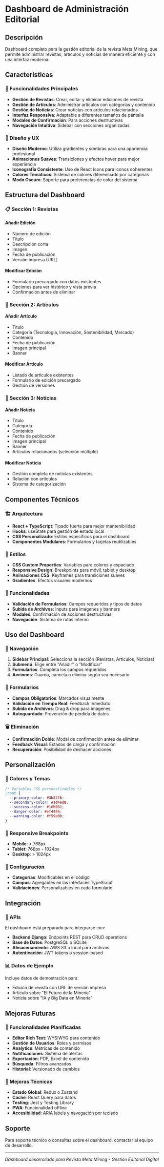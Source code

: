 # Dashboard de Administración Editorial

## Descripción
Dashboard completo para la gestión editorial de la revista Meta Mining, que permite administrar revistas, artículos y noticias de manera eficiente y con una interfaz moderna.

## Características

### 🎯 Funcionalidades Principales
- **Gestión de Revistas**: Crear, editar y eliminar ediciones de revista
- **Gestión de Artículos**: Administrar artículos con categorías y contenido
- **Gestión de Noticias**: Crear noticias con artículos relacionados
- **Interfaz Responsiva**: Adaptable a diferentes tamaños de pantalla
- **Modales de Confirmación**: Para acciones destructivas
- **Navegación Intuitiva**: Sidebar con secciones organizadas

### 🎨 Diseño y UX
- **Diseño Moderno**: Utiliza gradientes y sombras para una apariencia profesional
- **Animaciones Suaves**: Transiciones y efectos hover para mejor experiencia
- **Iconografía Consistente**: Uso de React Icons para iconos coherentes
- **Colores Temáticos**: Sistema de colores diferenciado por categorías
- **Modo Oscuro**: Soporte para preferencias de color del sistema

## Estructura del Dashboard

### 📋 Sección 1: Revistas
#### Añadir Edición
- Número de edición
- Título
- Descripción corta
- Imagen
- Fecha de publicación
- Versión impresa (URL)

#### Modificar Edición
- Formulario precargado con datos existentes
- Opciones para ver histórico y vista previa
- Confirmación antes de eliminar

### 📰 Sección 2: Artículos
#### Añadir Artículo
- Título
- Categoría (Tecnología, Innovación, Sostenibilidad, Mercado)
- Contenido
- Fecha de publicación
- Imagen principal
- Banner

#### Modificar Artículo
- Listado de artículos existentes
- Formulario de edición precargado
- Gestión de versiones

### 📰 Sección 3: Noticias
#### Añadir Noticia
- Título
- Categoría
- Contenido
- Fecha de publicación
- Imagen principal
- Banner
- Artículos relacionados (selección múltiple)

#### Modificar Noticia
- Gestión completa de noticias existentes
- Relación con artículos
- Sistema de categorización

## Componentes Técnicos

### 🏗️ Arquitectura
- **React + TypeScript**: Tipado fuerte para mejor mantenibilidad
- **Hooks**: useState para gestión de estado local
- **CSS Personalizado**: Estilos específicos para el dashboard
- **Componentes Modulares**: Formularios y tarjetas reutilizables

### 🎨 Estilos
- **CSS Custom Properties**: Variables para colores y espaciado
- **Responsive Design**: Breakpoints para móvil, tablet y desktop
- **Animaciones CSS**: Keyframes para transiciones suaves
- **Gradientes**: Efectos visuales modernos

### 🔧 Funcionalidades
- **Validación de Formularios**: Campos requeridos y tipos de datos
- **Subida de Archivos**: Inputs para imágenes y banners
- **Modales**: Confirmación de acciones destructivas
- **Navegación**: Sistema de rutas interno

## Uso del Dashboard

### 🚀 Navegación
1. **Sidebar Principal**: Selecciona la sección (Revistas, Artículos, Noticias)
2. **Submenú**: Elige entre "Añadir" o "Modificar"
3. **Formularios**: Completa los campos requeridos
4. **Acciones**: Guarda, cancela o elimina según sea necesario

### 📝 Formularios
- **Campos Obligatorios**: Marcados visualmente
- **Validación en Tiempo Real**: Feedback inmediato
- **Subida de Archivos**: Drag & drop para imágenes
- **Autoguardado**: Prevención de pérdida de datos

### 🗑️ Eliminación
- **Confirmación Doble**: Modal de confirmación antes de eliminar
- **Feedback Visual**: Estados de carga y confirmación
- **Recuperación**: Posibilidad de deshacer acciones

## Personalización

### 🎨 Colores y Temas
```css
/* Variables CSS personalizables */
:root {
  --primary-color: #3b82f6;
  --secondary-color: #1d4ed8;
  --success-color: #10b981;
  --danger-color: #ef4444;
  --warning-color: #f59e0b;
}
```

### 📱 Responsive Breakpoints
- **Mobile**: < 768px
- **Tablet**: 768px - 1024px
- **Desktop**: > 1024px

### 🔧 Configuración
- **Categorías**: Modificables en el código
- **Campos**: Agregables en las interfaces TypeScript
- **Validaciones**: Personalizables en cada formulario

## Integración

### 🔌 APIs
El dashboard está preparado para integrarse con:
- **Backend Django**: Endpoints REST para CRUD operations
- **Base de Datos**: PostgreSQL o SQLite
- **Almacenamiento**: AWS S3 o local para archivos
- **Autenticación**: JWT tokens o session-based

### 📊 Datos de Ejemplo
Incluye datos de demostración para:
- Edición de revista con URL de versión impresa
- Artículo sobre "El Futuro de la Minería"
- Noticia sobre "IA y Big Data en Minería"

## Mejoras Futuras

### 🚀 Funcionalidades Planificadas
- **Editor Rich Text**: WYSIWYG para contenido
- **Gestión de Usuarios**: Roles y permisos
- **Analytics**: Métricas de contenido
- **Notificaciones**: Sistema de alertas
- **Exportación**: PDF, Excel de contenido
- **Búsqueda**: Filtros avanzados
- **Historial**: Versionado de cambios

### 🔧 Mejoras Técnicas
- **Estado Global**: Redux o Zustand
- **Caché**: React Query para datos
- **Testing**: Jest y Testing Library
- **PWA**: Funcionalidad offline
- **Accesibilidad**: ARIA labels y navegación por teclado

## Soporte

Para soporte técnico o consultas sobre el dashboard, contactar al equipo de desarrollo.

---
*Dashboard desarrollado para Revista Meta Mining - Gestión Editorial Digital*
